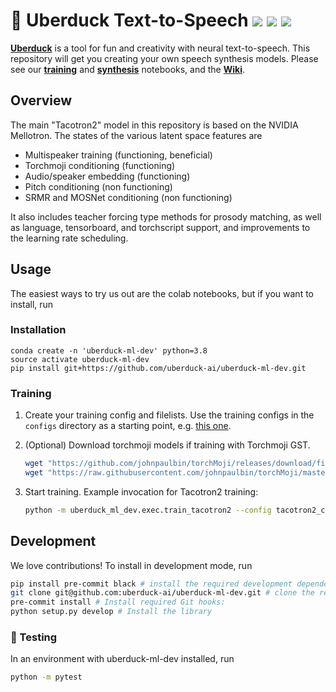 # 🦆 Uberduck Text-to-Speech ![](https://img.shields.io/github/forks/uberduck-ai/uberduck-ml-dev) ![](https://img.shields.io/github/stars/uberduck-ai/uberduck-ml-dev) ![](https://img.shields.io/github/issues/uberduck-ai/uberduck-ml-dev)

[**Uberduck**](https://uberduck.ai/) is a tool for fun and creativity with neural text-to-speech. This repository will get you creating your own speech synthesis models. Please see our [**training**](https://colab.research.google.com/drive/1jF-Otw2_ssEcus4ISaIZu3QDmtifUvyY) and [**synthesis**](https://colab.research.google.com/drive/1wXWuhnw2pdfFy1L-pUzHfopW10W2GiJS) notebooks, and the [**Wiki**](https://github.com/uberduck-ai/uberduck-ml-dev/wiki).

## Overview

The main "Tacotron2" model in this repository is based on the NVIDIA Mellotron.  The states of the various latent space features are

- Multispeaker training (functioning, beneficial) <br>
- Torchmoji conditioning (functioning)  <br>
- Audio/speaker embedding (functioning) <br>
- Pitch conditioning (non functioning) <br>
- SRMR and MOSNet conditioning (non functioning) <br>

It also includes teacher forcing type methods for prosody matching, as well as language, tensorboard, and torchscript support, and improvements to the learning rate scheduling.

## Usage

The easiest ways to try us out are the colab notebooks, but if you want to install, run 

### Installation

```
conda create -n 'uberduck-ml-dev' python=3.8
source activate uberduck-ml-dev
pip install git+https://github.com/uberduck-ai/uberduck-ml-dev.git
```

### Training


1. Create your training config and filelists. Use the training configs in the `configs` directory as a starting point, e.g. [this one](https://github.com/uberduck-ai/uberduck-ml-dev/blob/master/configs/tacotron2_config.json).
2. (Optional) Download torchmoji models if training with Torchmoji GST.

   ```bash
   wget "https://github.com/johnpaulbin/torchMoji/releases/download/files/pytorch_model.bin" -O pytorch_model.bin
   wget "https://raw.githubusercontent.com/johnpaulbin/torchMoji/master/model/vocabulary.json" -O vocabulary.json
   ```
3. Start training. Example invocation for Tacotron2 training:
   ```bash
   python -m uberduck_ml_dev.exec.train_tacotron2 --config tacotron2_config.json
   ```

## Development

We love contributions!  To install in development mode, run

```bash
pip install pre-commit black # install the required development dependencies in a virtual environment
git clone git@github.com:uberduck-ai/uberduck-ml-dev.git # clone the repository:
pre-commit install # Install required Git hooks:
python setup.py develop # Install the library
```

### 🚩 Testing

In an environment with uberduck-ml-dev installed, run 

```bash
python -m pytest
```
